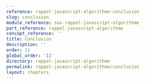 ```yaml
---
reference: rappel-javascript-algorithme-conclusion
slug: conclusion
module_reference: sas-rappel-javascript-algorithme
part_reference: rappel-javascript-algorithme
concept_reference: ''
title: Conclusion
description: ''
order: 11
global_order: '11'
directory: rappel-javascript-algorithme
permalink: rappel-javascript-algorithme/conclusion
layout: chapters
---
```

